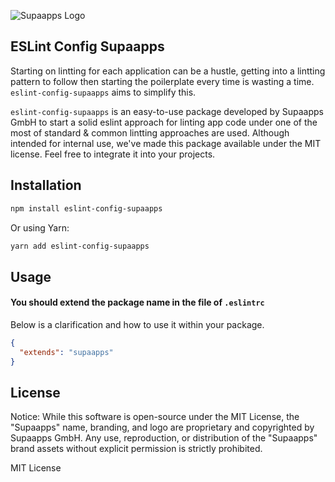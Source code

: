 
![Supaapps Logo](https://supaapps.com/wp-content/uploads/logo.png)

## ESLint Config Supaapps

Starting on lintting for each application can be a hustle, getting into a lintting pattern to follow then starting the poilerplate every time is wasting a time. `eslint-config-supaapps` aims to simplify this. 

`eslint-config-supaapps` is an easy-to-use package developed by Supaapps GmbH to start a solid eslint approach for linting app code under one of the most of standard & common lintting approaches are used. Although intended for internal use, we've made this package available under the MIT license. Feel free to integrate it into your projects.



## Installation

```bash
npm install eslint-config-supaapps

```
Or using Yarn:
```bash
yarn add eslint-config-supaapps

```



## Usage

#### You should extend the package name in the file of `.eslintrc`
Below is a clarification and how to use it within your package.

```json
{
  "extends": "supaapps"
}
```

## License

Notice:  While this software is open-source under the MIT License, the "Supaapps" name, branding, and logo are proprietary and copyrighted by Supaapps GmbH. Any use, reproduction, or distribution of the "Supaapps" brand assets without explicit permission is strictly prohibited.

MIT License